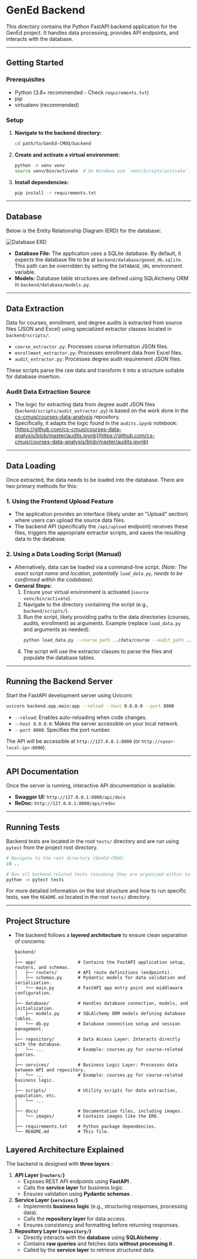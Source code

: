 # GenEd Backend

This directory contains the Python FastAPI backend application for the GenEd project. It handles data processing, provides API endpoints, and interacts with the database.

---

## Getting Started

### Prerequisites

* Python (3.8+ recommended - Check `requirements.txt`)
* pip
* virtualenv (recommended)

### Setup

1. **Navigate to the backend directory:**
   ```bash
   cd path/to/GenEd-CMUQ/backend
   ```
2. **Create and activate a virtual environment:**
   ```bash
   python -m venv venv
   source venv/bin/activate  # On Windows use `venv\Scripts\activate`
   ```
3. **Install dependencies:**
   ```bash
   pip install -r requirements.txt
   ```

---

## Database

Below is the Entity Relationship Diagram (ERD) for the database:

![Database ERD](docs/images/ERD.png)

* **Database File:** The application uses a SQLite database. By default, it expects the database file to be at `backend/database/gened_db.sqlite`. This path can be overridden by setting the `DATABASE_URL` environment variable.
* **Models:** Database table structures are defined using SQLAlchemy ORM in `backend/database/models.py`.

---

## Data Extraction

Data for courses, enrollment, and degree audits is extracted from source files (JSON and Excel) using specialized extractor classes located in `backend/scripts/`:

*   `course_extractor.py`: Processes course information JSON files.
*   `enrollment_extractor.py`: Processes enrollment data from Excel files.
*   `audit_extractor.py`: Processes degree audit requirement JSON files.

These scripts parse the raw data and transform it into a structure suitable for database insertion.

### Audit Data Extraction Source

*   The logic for extracting data from degree audit JSON files (`backend/scripts/audit_extractor.py`) is based on the work done in the [cs-cmuq/courses-data-analysis](https://github.com/cs-cmuq/courses-data-analysis) repository.
*   Specifically, it adapts the logic found in the `audits.ipynb` notebook: [https://github.com/cs-cmuq/courses-data-analysis/blob/master/audits.ipynb](https://github.com/cs-cmuq/courses-data-analysis/blob/master/audits.ipynb)

---

## Data Loading

Once extracted, the data needs to be loaded into the database. There are two primary methods for this:

### 1. Using the Frontend Upload Feature

*   The application provides an interface (likely under an "Upload" section) where users can upload the source data files.
*   The backend API (specifically the `/api/upload` endpoint) receives these files, triggers the appropriate extractor scripts, and saves the resulting data to the database.

### 2. Using a Data Loading Script (Manual)

*   Alternatively, data can be loaded via a command-line script. *(Note: The exact script name and location, potentially `load_data.py`, needs to be confirmed within the codebase).*
*   **General Steps:**
    1.  Ensure your virtual environment is activated (`source venv/bin/activate`).
    2.  Navigate to the directory containing the script (e.g., `backend/scripts/`).
    3.  Run the script, likely providing paths to the data directories (courses, audits, enrollment) as arguments. Example (replace `load_data.py` and arguments as needed):
        ```bash
        python load_data.py --course_path ../data/course --audit_path ../data/audit --enrollment_path ../data/enrollment/enrollment.xlsx
        ```
    4.  The script will use the extractor classes to parse the files and populate the database tables.

---

## Running the Backend Server

Start the FastAPI development server using Uvicorn:

```bash
uvicorn backend.app.main:app --reload --host 0.0.0.0 --port 8000
```

* `--reload`: Enables auto-reloading when code changes.
* `--host 0.0.0.0`: Makes the server accessible on your local network.
* `--port 8000`: Specifies the port number.

The API will be accessible at `http://127.0.0.1:8000` (or `http://<your-local-ip>:8000`).

---

## API Documentation

Once the server is running, interactive API documentation is available:

* **Swagger UI:** `http://127.0.0.1:8000/api/docs`
* **ReDoc:** `http://127.0.0.1:8000/api/redoc`

---

## Running Tests

Backend tests are located in the root `tests/` directory and are run using `pytest` from the project root directory.

```bash
# Navigate to the root directory (GenEd-CMUQ)
cd ..

# Run all backend-related tests (assuming they are organized within tests/)
python -m pytest tests
```

For more detailed information on the test structure and how to run specific tests, see the `README.md` located in the root `tests/` directory.

---

## Project Structure

* The backend follows a **layered architecture** to ensure clean separation of concerns:

  ```
  backend/
  │
  ├── app/                # Contains the FastAPI application setup, routers, and schemas.
  │   ├── routers/        # API route definitions (endpoints).
  │   ├── schemas.py      # Pydantic models for data validation and serialization.
  │   └── main.py         # FastAPI app entry point and middleware configuration.
  │
  ├── database/           # Handles database connection, models, and initialization.
  │   ├── models.py       # SQLAlchemy ORM models defining database tables.
  │   └── db.py           # Database connection setup and session management.
  │
  ├── repository/         # Data Access Layer: Interacts directly with the database.
  │   └── ...             # Example: courses.py for course-related queries.
  │
  ├── services/           # Business Logic Layer: Processes data between API and repository.
  │   └── ...             # Example: courses.py for course-related business logic.
  │
  ├── scripts/            # Utility scripts for data extraction, population, etc.
  │   └── ...
  │
  ├── docs/               # Documentation files, including images.
  │   └── images/         # Contains images like the ERD.
  │
  ├── requirements.txt    # Python package dependencies.
  └── README.md           # This file.
  ```

## Layered Architecture Explained

The backend is designed with  **three layers** :

1. **API Layer (`routers/`)**
   * Exposes REST API endpoints using  **FastAPI** .
   * Calls the **service layer** for business logic.
   * Ensures validation using  **Pydantic schemas** .
2. **Service Layer (`services/`)**
   * Implements **business logic** (e.g., structuring responses, processing data).
   * Calls the **repository layer** for data access.
   * Ensures consistency and formatting before returning responses.
3. **Repository Layer (`repository/`)**
   * Directly interacts with the **database** using  **SQLAlchemy** .
   * Contains **raw queries** and fetches data  **without processing it** .
   * Called by the **service layer** to retrieve structured data.
